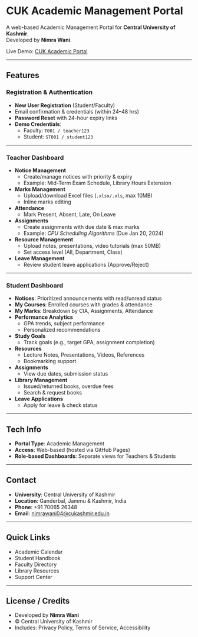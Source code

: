 # CUK Academic Management Portal

A web-based Academic Management Portal for **Central University of Kashmir**.  
Developed by **Nimra Wani**.  

Live Demo: [CUK Academic Portal](https://nimrawani04.github.io/cukAcademicPortal/)

---

##  Features

###  Registration & Authentication
- **New User Registration** (Student/Faculty)
- Email confirmation & credentials (within 24–48 hrs)
- **Password Reset** with 24-hour expiry links
- **Demo Credentials**:
  - Faculty: `T001 / teacher123`
  - Student: `ST001 / student123`

---

###  Teacher Dashboard
- **Notice Management**
  - Create/manage notices with priority & expiry
  - Example: Mid-Term Exam Schedule, Library Hours Extension
- **Marks Management**
  - Upload/download Excel files (`.xlsx/.xls`, max 10MB)
  - Inline marks editing
- **Attendance**
  - Mark Present, Absent, Late, On Leave
- **Assignments**
  - Create assignments with due date & max marks
  - Example: *CPU Scheduling Algorithms* (Due Jan 20, 2024)
- **Resource Management**
  - Upload notes, presentations, video tutorials (max 50MB)
  - Set access level (All, Department, Class)
- **Leave Management**
  - Review student leave applications (Approve/Reject)

---

###  Student Dashboard
- **Notices**: Prioritized announcements with read/unread status
- **My Courses**: Enrolled courses with grades & attendance
- **My Marks**: Breakdown by CIA, Assignments, Attendance
- **Performance Analytics**
  - GPA trends, subject performance
  - Personalized recommendations
- **Study Goals**
  - Track goals (e.g., target GPA, assignment completion)
- **Resources**
  - Lecture Notes, Presentations, Videos, References
  - Bookmarking support
- **Assignments**
  - View due dates, submission status
- **Library Management**
  - Issued/returned books, overdue fees
  - Search & request books
- **Leave Applications**
  - Apply for leave & check status

---

##  Tech Info
- **Portal Type**: Academic Management
- **Access**: Web-based (hosted via GitHub Pages)
- **Role-based Dashboards**: Separate views for Teachers & Students

---

##  Contact
- **University**: Central University of Kashmir  
- **Location**: Ganderbal, Jammu & Kashmir, India  
- **Phone**: +91 70065 26348  
- **Email**: nimrawani04@cukashmir.edu.in  

---

##  Quick Links
- Academic Calendar  
- Student Handbook  
- Faculty Directory  
- Library Resources  
- Support Center  

---

##  License / Credits
- Developed by **Nimra Wani**
- © Central University of Kashmir  
- Includes: Privacy Policy, Terms of Service, Accessibility
